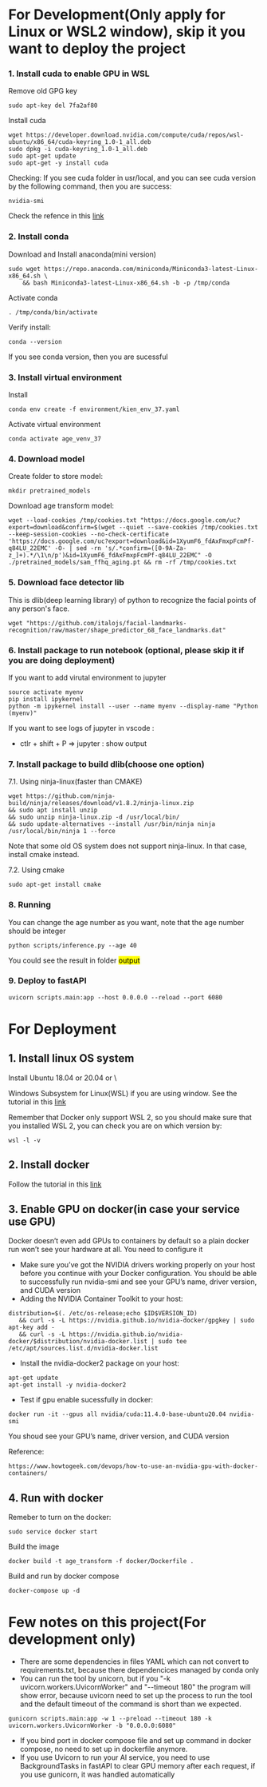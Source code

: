 

# For Development(Only apply for Linux or WSL2 window), skip it you want to deploy the project
### 1. Install cuda to enable GPU in WSL
Remove old GPG key
```
sudo apt-key del 7fa2af80
```
Install cuda 
```
wget https://developer.download.nvidia.com/compute/cuda/repos/wsl-ubuntu/x86_64/cuda-keyring_1.0-1_all.deb
sudo dpkg -i cuda-keyring_1.0-1_all.deb
sudo apt-get update
sudo apt-get -y install cuda
```
Checking:
If you see cuda folder in usr/local, and you can see cuda version by the following command, then you are success:
```
nvidia-smi
```

Check the refence in this <a href="https://docs.nvidia.com/cuda/wsl-user-guide/index.html#getting-started-with-cuda-on-wsl-2" target="_blank">link</a>

### 2. Install conda
Download and Install anaconda(mini version) 
```
sudo wget https://repo.anaconda.com/miniconda/Miniconda3-latest-Linux-x86_64.sh \
    && bash Miniconda3-latest-Linux-x86_64.sh -b -p /tmp/conda 
```
Activate conda
```
. /tmp/conda/bin/activate
```
Verify install:
```
conda --version
```
If you see conda version, then you are sucessful

### 3. Install virtual environment
Install
```
conda env create -f environment/kien_env_37.yaml
```
Activate virtual environment
```
conda activate age_venv_37
```
### 4. Download model
Create folder to store model:
```
mkdir pretrained_models
```
Download age transform model:
```
wget --load-cookies /tmp/cookies.txt "https://docs.google.com/uc?export=download&confirm=$(wget --quiet --save-cookies /tmp/cookies.txt --keep-session-cookies --no-check-certificate 'https://docs.google.com/uc?export=download&id=1XyumF6_fdAxFmxpFcmPf-q84LU_22EMC' -O- | sed -rn 's/.*confirm=([0-9A-Za-z_]+).*/\1\n/p')&id=1XyumF6_fdAxFmxpFcmPf-q84LU_22EMC" -O ./pretrained_models/sam_ffhq_aging.pt && rm -rf /tmp/cookies.txt
```
### 5. Download face detector lib
This is dlib(deep learning library) of python to recognize the facial points of any person's face.
```
wget "https://github.com/italojs/facial-landmarks-recognition/raw/master/shape_predictor_68_face_landmarks.dat"
```

### 6. Install package to run notebook (optional, please skip it if you are doing deployment)
If you want to add virutal environment to jupyter
```
source activate myenv
pip install ipykernel
python -m ipykernel install --user --name myenv --display-name "Python (myenv)"
```
If you want to see logs of jupyter in vscode : 
- ctlr + shift + P => jupyter : show output


### 7. Install package to build dlib(choose one option)
7.1. Using ninja-linux(faster than CMAKE)
```
wget https://github.com/ninja-build/ninja/releases/download/v1.8.2/ninja-linux.zip 
&& sudo apt install unzip
&& sudo unzip ninja-linux.zip -d /usr/local/bin/
&& sudo update-alternatives --install /usr/bin/ninja ninja /usr/local/bin/ninja 1 --force 
```

Note that some old OS system does not support ninja-linux. In that case, install cmake instead.

7.2. Using cmake 
```
sudo apt-get install cmake
```
### 8. Running
You can change the age number as you want, note that the age number should be integer
```
python scripts/inference.py --age 40
```
You could see the result in folder <mark>output</mark>
### 9. Deploy to fastAPI
```
uvicorn scripts.main:app --host 0.0.0.0 --reload --port 6080
```

# For Deployment
## 1. Install linux OS system

Install Ubuntu 18.04 or 20.04 or \

Windows Subsystem for Linux(WSL) if you are using window. See the tutorial in this <a href="https://learn.microsoft.com/en-us/windows/wsl/install" target="_blank">link</a>

Remember that Docker only support WSL 2, so you should make sure that you installed WSL 2, you can check you are on which version by:
```
wsl -l -v
```

## 2. Install docker
Follow the tutorial in this <a href="https://docs.docker.com/engine/install/ubuntu/" target="_blank">link</a>

## 3. Enable GPU on docker(in case your service use GPU)
Docker doesn’t even add GPUs to containers by default so a plain docker run won’t see your hardware at all. You need to configure it
- Make sure you’ve got the NVIDIA drivers working properly on your host before you continue with your Docker configuration. You should be able to successfully run nvidia-smi and see your GPU’s name, driver version, and CUDA version
- Adding the NVIDIA Container Toolkit to your host:
```
distribution=$(. /etc/os-release;echo $ID$VERSION_ID) 
   && curl -s -L https://nvidia.github.io/nvidia-docker/gpgkey | sudo apt-key add - 
   && curl -s -L https://nvidia.github.io/nvidia-docker/$distribution/nvidia-docker.list | sudo tee /etc/apt/sources.list.d/nvidia-docker.list
```
- Install the nvidia-docker2 package on your host:
```
apt-get update
apt-get install -y nvidia-docker2
```
- Test if gpu enable sucessfully in docker:
```
docker run -it --gpus all nvidia/cuda:11.4.0-base-ubuntu20.04 nvidia-smi
```
You shoud see your GPU’s name, driver version, and CUDA version

Reference:
```
https://www.howtogeek.com/devops/how-to-use-an-nvidia-gpu-with-docker-containers/
```

## 4. Run with docker
Remeber to turn on the docker:
```
sudo service docker start
```
Build the image
```
docker build -t age_transform -f docker/Dockerfile .
```
Build and run by docker compose
```
docker-compose up -d
```

# Few notes on this project(For development only)
- There are some dependencies in files YAML which can not convert to requirements.txt, because there dependencices managed by conda only
- You can run the tool by unicorn, but if you "-k uvicorn.workers.UvicornWorker" and "--timeout 180" the program will show error, because uvicorn need to set up the process to run the tool and the default timeout of the command is short than we expected.
```
gunicorn scripts.main:app -w 1 --preload --timeout 180 -k uvicorn.workers.UvicornWorker -b "0.0.0.0:6080" 
```
- If you bind port in docker compose file and set up command in docker compose, no need to set up in dockerfile anymore. 
- If you use Uvicorn to run your AI service, you need to use BackgroundTasks in fastAPI to clear GPU memory after each request, if you use gunicorn, it was
handled automatically
